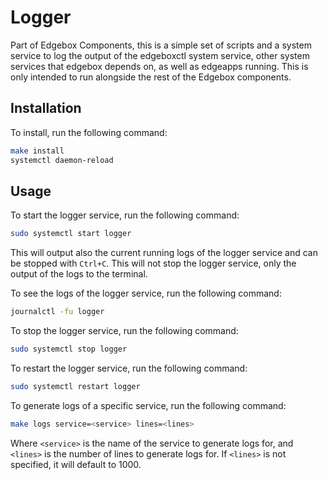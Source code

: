# Logger

Part of Edgebox Components, this is a simple set of scripts and a system service to log the output of the edgeboxctl system service, other system services that edgebox depends on, as well as edgeapps running. This is only intended to run alongside the rest of the Edgebox components.

## Installation

To install, run the following command:

```bash
make install
systemctl daemon-reload
```

## Usage

To start the logger service, run the following command:

```bash
sudo systemctl start logger
```

This will output also the current running logs of the logger service and can be stopped with `Ctrl+C`. This will not stop the logger service, only the output of the logs to the terminal.

To see the logs of the logger service, run the following command:

```bash
journalctl -fu logger
```

To stop the logger service, run the following command:

```bash
sudo systemctl stop logger
```

To restart the logger service, run the following command:

```bash
sudo systemctl restart logger
```

To generate logs of a specific service, run the following command:

```bash
make logs service=<service> lines=<lines>
```

Where `<service>` is the name of the service to generate logs for, and `<lines>` is the number of lines to generate logs for. If `<lines>` is not specified, it will default to 1000.
